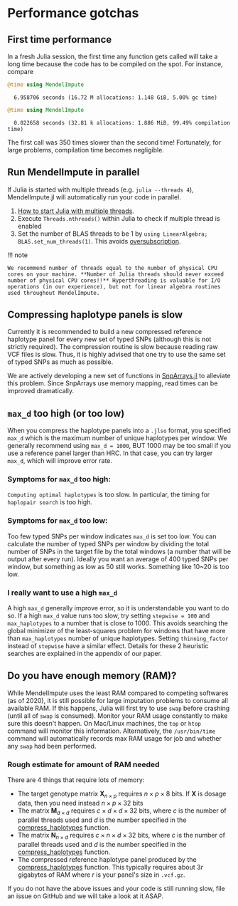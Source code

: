 
# Performance gotchas

## First time performance

In a fresh Julia session, the first time any function gets called will take a long time because the code has to be compiled on the spot. For instance, compare


```julia
@time using MendelImpute
```

      6.958706 seconds (16.72 M allocations: 1.148 GiB, 5.00% gc time)



```julia
@time using MendelImpute
```

      0.022658 seconds (32.81 k allocations: 1.886 MiB, 99.49% compilation time)


The first call was 350 times slower than the second time! Fortunately, for large problems, compilation time becomes negligible.

## Run MendelImpute in parallel

If Julia is started with multiple threads (e.g. `julia --threads 4`), MendelImpute.jl will automatically run your code in parallel.

1. [How to start Julia with multiple threads](https://docs.julialang.org/en/v1/manual/multi-threading/#Starting-Julia-with-multiple-threads).
2. Execute `Threads.nthreads()` within Julia to check if multiple thread is enabled
3. Set the number of BLAS threads to be 1 by `using LinearAlgebra; BLAS.set_num_threads(1)`. This avoids [oversubscription](https://ieeexplore.ieee.org/document/5470434). 

!!! note

    We recommend number of threads equal to the number of physical CPU cores on your machine. **Number of Julia threads should never exceed number of physical CPU cores!!** Hyperthreading is valuable for I/O operations (in our experience), but not for linear algebra routines used throughout MendelImpute. 

## Compressing haplotype panels is slow

Currently it is recommended to build a new compressed reference haplotype panel for every new set of typed SNPs (although this is not strictly required). The compression routine is slow because reading raw VCF files is slow. Thus, it is highly advised that one try to use the same set of typed SNPs as much as possible. 

We are actively developing a new set of functions in [SnpArrays.jl](https://github.com/OpenMendel/SnpArrays.jl) to alleviate this problem. Since SnpArrays use memory mapping, read times can be improved dramatically. 

## `max_d` too high (or too low)

When you compress the haplotype panels into a `.jlso` format, you specified `max_d` which is the maximum number of unique haplotypes per window. We generally recommend using `max_d = 1000`, BUT 1000 may be too small if you use a reference panel larger than HRC. In that case, you can try larger `max_d`, which will improve error rate. 

### Symptoms for `max_d` too high:

`Computing optimal haplotypes` is too slow. In particular, the timing for `haplopair search` is too high. 

### Symptoms for `max_d` too low:

Too few typed SNPs per window indicates `max_d` is set too low. You can calculate the number of typed SNPs per window by dividing the total number of SNPs in the target file by the total windows (a number that will be output after every run). Ideally you want an average of 400 typed SNPs per window, but something as low as 50 still works. Something like 10~20 is too low. 

### I really want to use a high `max_d`

A high `max_d` generally improve error, so it is understandable you want to do so. If a high `max_d` value runs too slow, try setting `stepwise = 100` and `max_haplotypes` to a number that is close to 1000. This avoids searching the global minimizer of the least-squares problem for windows that have more than `max_haplotypes` number of unique haplotypes. Setting `thinning_factor` instead of `stepwise` have a similar effect. Details for these 2 heuristic searches are explained in the appendix of our paper. 

## Do you have enough memory (RAM)?

While MendelImpute uses the least RAM compared to competing softwares (as of 2020), it is still possible for large imputation problems to consume all available RAM. If this happens, Julia will first try to use `swap` before crashing (until all of `swap` is consumed). Monitor your RAM usage constantly to make sure this doesn't happen. On Mac/Linux machines, the `top` or `htop` command will monitor this information. Alternatively, the `/usr/bin/time` command will automatically records max RAM usage for job and whether any `swap` had been performed. 

### Rough estimate for amount of RAM needed

There are 4 things that require lots of memory:
+ The target genotype matrix $\mathbf{X}_{n \times p}$ requires $n \times p \times 8$ bits. If $\mathbf{X}$ is dosage data, then you need instead $n \times p \times 32$ bits
+ The matrix $\mathbf{M}_{d \times d}$ requires $c \times d \times d \times 32$ bits, where $c$ is the number of parallel threads used and $d$ is the number specified in the [compress_haplotypes](https://openmendel.github.io/MendelImpute.jl/dev/man/api/#MendelImpute.compress_haplotypes) function.
+ The matrix $\mathbf{N}_{n \times d}$ requires $c \times n \times d \times 32$ bits, where $c$ is the number of parallel threads used and $d$ is the number specified in the [compress_haplotypes](https://openmendel.github.io/MendelImpute.jl/dev/man/api/#MendelImpute.compress_haplotypes) function.
+ The compressed reference haplotype panel produced by the [compress_haplotypes](https://openmendel.github.io/MendelImpute.jl/dev/man/api/#MendelImpute.compress_haplotypes) function. This typically requires about $3r$ gigabytes of RAM where $r$ is your panel's size in `.vcf.gz`. 

If you do not have the above issues and your code is still running slow, file an issue on GitHub and we will take a look at it ASAP. 
